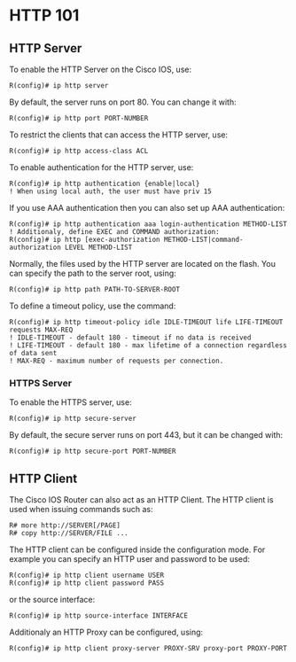# HTTP 101

## HTTP Server

To enable the HTTP Server on the Cisco IOS, use:

```
R(config)# ip http server
```

By default, the server runs on port 80. You can change it with:

```
R(config)# ip http port PORT-NUMBER
```

To restrict the clients that can access the HTTP server, use:

```
R(config)# ip http access-class ACL
```

To enable authentication for the HTTP server, use:

```
R(config)# ip http authentication {enable|local}
! When using local auth, the user must have priv 15
```

If you use AAA authentication then you can also set up AAA authentication:

```
R(config)# ip http authentication aaa login-authentication METHOD-LIST
! Additionaly, define EXEC and COMMAND authorization:
R(config)# ip http [exec-authorization METHOD-LIST|command-authorization LEVEL METHOD-LIST
```

Normally, the files used by the HTTP server are located on the flash. You can specify the path to the server root, using:

```
R(config)# ip http path PATH-TO-SERVER-ROOT
```

To define a timeout policy, use the command:

```
R(config)# ip http timeout-policy idle IDLE-TIMEOUT life LIFE-TIMEOUT requests MAX-REQ
! IDLE-TIMEOUT - default 180 - timeout if no data is received
! LIFE-TIMEOUT - default 180 - max lifetime of a connection regardless of data sent
! MAX-REQ - maximum number of requests per connection.
```

### HTTPS Server

To enable the HTTPS server, use:

```
R(config)# ip http secure-server
```

By default, the secure server runs on port 443, but it can be changed with:

```
R(config)# ip http secure-port PORT-NUMBER
```

## HTTP Client

The Cisco IOS Router can also act as an HTTP Client. The HTTP client is used when issuing commands such as:

```
R# more http://SERVER[/PAGE]
R# copy http://SERVER/FILE ...
```

The HTTP client can be configured inside the configuration mode. For example you can specify an HTTP user and password to be used:

```
R(config)# ip http client username USER
R(config)# ip http client password PASS
```

or the source interface:

```
R(config)# ip http source-interface INTERFACE
```

Additionaly an HTTP Proxy can be configured, using:

```
R(config)# ip http client proxy-server PROXY-SRV proxy-port PROXY-PORT
```
